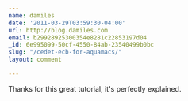 ```yaml
---
name: damiles
date: '2011-03-29T03:59:30-04:00'
url: http://blog.damiles.com
email: b29928925300354e8281c22853197d04
_id: 6e995099-50cf-4550-84ab-23540499b0bc
slug: "/cedet-ecb-for-aquamacs/"
layout: comment

---
```


Thanks for this great tutorial, it's perfectly explained.
